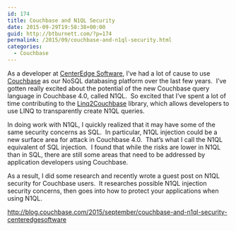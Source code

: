 ```yaml
---
id: 174
title: Couchbase and N1QL Security
date: 2015-09-29T19:58:38+00:00
guid: http://btburnett.com/?p=174
permalink: /2015/09/couchbase-and-n1ql-security.html
categories:
  - Couchbase
---
```

As a developer at [CenterEdge Software](http://centeredgesoftware.com/), I&#8217;ve had a lot of cause to use [Couchbase](http://www.couchbase.com/) as our NoSQL databasing platform over the last few years.  I&#8217;ve gotten really excited about the potential of the new Couchbase query language in Couchbase 4.0, called N1QL.  So excited that I&#8217;ve spent a lot of time contributing to the [Linq2Couchbase](https://github.com/couchbaselabs/Linq2Couchbase) library, which allows developers to use LINQ to transparently create N1QL queries.

In doing work with N1QL, I quickly realized that it may have some of the same security concerns as SQL.  In particular, N1QL injection could be a new surface area for attack in Couchbase 4.0.  That&#8217;s what I call the N1QL equivalent of SQL injection.  I found that while the risks are lower in N1QL than in SQL, there are still some areas that need to be addressed by application developers using Couchbase.

As a result, I did some research and recently wrote a guest post on N1QL security for Couchbase users.  It researches possible N1QL injection security concerns, then goes into how to protect your applications when using N1QL.

<http://blog.couchbase.com/2015/september/couchbase-and-n1ql-security-centeredgesoftware>